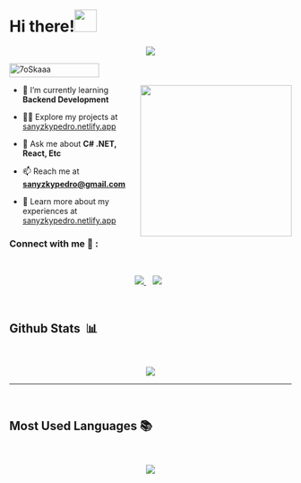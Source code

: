 <h1> Hi there!<img src = "https://raw.githubusercontent.com/MartinHeinz/MartinHeinz/master/wave.gif" width = 40px> </h1>
<p align='center'>
<img src="https://readme-typing-svg.herokuapp.com?color=%2336BCF7&size=25&center=true&vCenter=true&width=433&height=75&lines=I'm+Pedro+Sanyzky;Software+Engineer;Full+Stack+Developer;%40pedro.sanyzky">
</p>
	<img src="https://komarev.com/ghpvc/?username=PedroSanyzky&label=Profile%20views&color=0047AB&style=plastic?" alt="7oSkaaa" height=25px, width=160px/> 

<img align="right" src="https://media.giphy.com/media/QvpqTCiEcwtvx6wwJK/giphy.gif" width="270" height="270" frameBorder="0" class="giphy-embed" allowFullScreen></img>


- 🌱 I’m currently learning **Backend Development**

- 👨‍💻 Explore my projects at [sanyzkypedro.netlify.app](https://sanyzkypedro.netlify.app)

- 💬 Ask me about **C# .NET, React, Etc**

- 📫 Reach me at **sanyzkypedro@gmail.com**

- 📄 Learn more about my experiences at [sanyzkypedro.netlify.app](https://sanyzkypedro.netlify.app)


### Connect with me 🔗 :
<br>
<p align='center'>
<a href="mailto:sanyzkypedro@gmail.com" target="_blank">
<img src="https://img.shields.io/badge/Gmail-D14836?style=for-the-badge&logo=gmail&logoColor=white">
</a>&nbsp;&nbsp;
<a href="https://www.linkedin.com/in/pedrosanyzky" target="_blank">
<img src="https://img.shields.io/badge/linkedin-%230077B5.svg?style=for-the-badge&logo=linkedin&logoColor=white"></a>&nbsp;&nbsp;
</p>
<br>


## Github Stats &nbsp;📊
<br>
<p align='center'>
<img src="https://github-readme-stats.vercel.app/api?username=pedrosanyzky&show_icons=true&theme=github_dark">
</p>
<hr>
<br>

## Most Used Languages 📚
<br>
<p align='center'>
<img src="https://github-readme-stats.anuraghazra1.vercel.app/api/top-langs/?username=pedrosanyzky&theme=dark&hide_border=true&no-bg=true&no-frame=true&langs_count=10">
</p>
